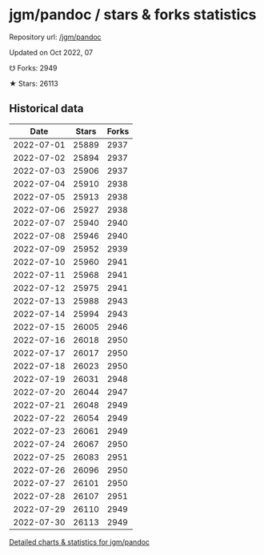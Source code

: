 # jgm/pandoc / stars & forks statistics

Repository url: [/jgm/pandoc](https://github.com/jgm/pandoc)

Updated on Oct 2022, 07

☋ Forks: 2949

★ Stars: 26113

## Historical data
| Date | Stars | Forks |
|------|-------|-------|
| 2022-07-01 | 25889 | 2937 | 
| 2022-07-02 | 25894 | 2937 | 
| 2022-07-03 | 25906 | 2937 | 
| 2022-07-04 | 25910 | 2938 | 
| 2022-07-05 | 25913 | 2938 | 
| 2022-07-06 | 25927 | 2938 | 
| 2022-07-07 | 25940 | 2940 | 
| 2022-07-08 | 25946 | 2940 | 
| 2022-07-09 | 25952 | 2939 | 
| 2022-07-10 | 25960 | 2941 | 
| 2022-07-11 | 25968 | 2941 | 
| 2022-07-12 | 25975 | 2941 | 
| 2022-07-13 | 25988 | 2943 | 
| 2022-07-14 | 25994 | 2943 | 
| 2022-07-15 | 26005 | 2946 | 
| 2022-07-16 | 26018 | 2950 | 
| 2022-07-17 | 26017 | 2950 | 
| 2022-07-18 | 26023 | 2950 | 
| 2022-07-19 | 26031 | 2948 | 
| 2022-07-20 | 26044 | 2947 | 
| 2022-07-21 | 26048 | 2949 | 
| 2022-07-22 | 26054 | 2949 | 
| 2022-07-23 | 26061 | 2949 | 
| 2022-07-24 | 26067 | 2950 | 
| 2022-07-25 | 26083 | 2951 | 
| 2022-07-26 | 26096 | 2950 | 
| 2022-07-27 | 26101 | 2950 | 
| 2022-07-28 | 26107 | 2951 | 
| 2022-07-29 | 26110 | 2949 | 
| 2022-07-30 | 26113 | 2949 | 


[Detailed charts & statistics for jgm/pandoc](https://reviewgithub.com/rep/jgm/pandoc)
